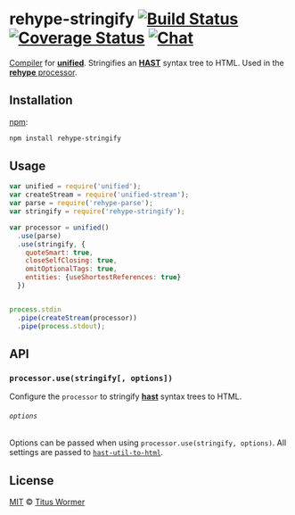 # rehype-stringify [![Build Status][build-badge]][build-status] [![Coverage Status][coverage-badge]][coverage-status] [![Chat][chat-badge]][chat]

[Compiler][] for [**unified**][unified].  Stringifies an
[**HAST**][hast] syntax tree to HTML.  Used in the [**rehype**
processor][processor].

## Installation

[npm][]:

```bash
npm install rehype-stringify
```

## Usage

```js
var unified = require('unified');
var createStream = require('unified-stream');
var parse = require('rehype-parse');
var stringify = require('rehype-stringify');

var processor = unified()
  .use(parse)
  .use(stringify, {
    quoteSmart: true,
    closeSelfClosing: true,
    omitOptionalTags: true,
    entities: {useShortestReferences: true}
  })


process.stdin
  .pipe(createStream(processor))
  .pipe(process.stdout);
```

## API

### `processor.use(stringify[, options])`

Configure the `processor` to stringify [**hast**][hast] syntax trees
to HTML.

###### `options`

Options can be passed when using `processor.use(stringify, options)`.
All settings are passed to [`hast-util-to-html`][hast-util-to-html].

## License

[MIT][license] © [Titus Wormer][author]

<!-- Definitions -->

[build-badge]: https://img.shields.io/travis/wooorm/rehype.svg

[build-status]: https://travis-ci.org/wooorm/rehype

[coverage-badge]: https://img.shields.io/codecov/c/github/wooorm/rehype.svg

[coverage-status]: https://codecov.io/github/wooorm/rehype

[chat-badge]: https://img.shields.io/gitter/room/wooorm/rehype.svg

[chat]: https://gitter.im/wooorm/rehype

[license]: https://github.com/wooorm/rehype/blob/master/LICENSE

[author]: http://wooorm.com

[npm]: https://docs.npmjs.com/cli/install

[unified]: https://github.com/unifiedjs/unified

[processor]: https://github.com/wooorm/rehype

[compiler]: https://github.com/unifiedjs/unified#processorcompiler

[hast]: https://github.com/syntax-tree/hast

[hast-util-to-html]: https://github.com/syntax-tree/hast-util-to-html#tohtmlnode-options
